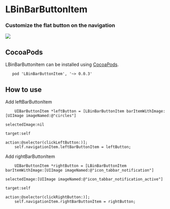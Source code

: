 # LBinBarButtonItem      
### Customize the flat button on the navigation

![](https://github.com/kingly09/LBinBarButtonItem/blob/master/btn.gif)


## CocoaPods

LBinBarButtonItem  can be installed using [CocoaPods](https://cocoapods.org/).

```
   pod 'LBinBarButtonItem', '~> 0.0.3'
```

## How to use


Add leftBarButtonItem

```
    UIBarButtonItem *leftButton = [LBinBarButtonItem barItemWithImage:[UIImage imageNamed:@"circles"]
                                                        selectedImage:nil
                                                               target:self
                                                               action:@selector(clickLeftButton:)];
    self.navigationItem.leftBarButtonItem = leftButton;

```

Add rightBarButtonItem

```
    UIBarButtonItem *rightButton = [LBinBarButtonItem barItemWithImage:[UIImage imageNamed:@"icon_tabbar_notification"]
                                                         selectedImage:[UIImage imageNamed:@"icon_tabbar_notification_active"]
                                                                target:self
                                                                action:@selector(clickRightButton:)];
    self.navigationItem.rightBarButtonItem = rightButton;


```
